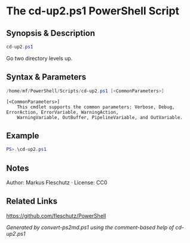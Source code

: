 # The cd-up2.ps1 PowerShell Script

## Synopsis & Description
```powershell
cd-up2.ps1
```

Go two directory levels up.

## Syntax & Parameters
```powershell
/home/mf/PowerShell/Scripts/cd-up2.ps1 [<CommonParameters>]
```

```
[<CommonParameters>]
    This cmdlet supports the common parameters: Verbose, Debug, ErrorAction, ErrorVariable, WarningAction, 
    WarningVariable, OutBuffer, PipelineVariable, and OutVariable.
```

## Example
```powershell
PS>.\cd-up2.ps1
```


## Notes
Author: Markus Fleschutz · License: CC0

## Related Links
https://github.com/fleschutz/PowerShell

*Generated by convert-ps2md.ps1 using the comment-based help of cd-up2.ps1*
